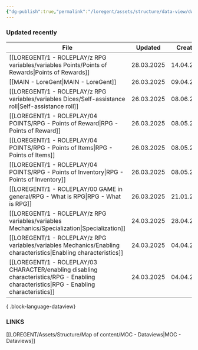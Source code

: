 ```yaml
---
{"dg-publish":true,"permalink":"/loregent/assets/structure/data-view/dw-updated-recently/"}
---
```


### Updated recently

| File                                                                                                                                        | Updated    | Created    |
| ------------------------------------------------------------------------------------------------------------------------------------------- | ---------- | ---------- |
| [[LOREGENT/1 - ROLEPLAY/z RPG variables/variables Points/Points of Rewards\|Points of Rewards]]                                          | 28.03.2025 | 14.04.2024 |
| [[MAIN - LoreGent\|MAIN - LoreGent]]                                                                                                     | 26.03.2025 | 09.04.2024 |
| [[LOREGENT/1 - ROLEPLAY/z RPG variables/variables Dices/Self-assistance roll\|Self-assistance roll]]                                     | 26.03.2025 | 08.06.2024 |
| [[LOREGENT/1 - ROLEPLAY/04 POINTS/RPG - Points of Reward\|RPG - Points of Reward]]                                                       | 26.03.2025 | 08.05.2024 |
| [[LOREGENT/1 - ROLEPLAY/04 POINTS/RPG - Points of Items\|RPG - Points of Items]]                                                         | 26.03.2025 | 08.05.2024 |
| [[LOREGENT/1 - ROLEPLAY/04 POINTS/RPG - Points of Inventory\|RPG - Points of Inventory]]                                                 | 26.03.2025 | 08.05.2024 |
| [[LOREGENT/1 - ROLEPLAY/00 GAME in general/RPG - What is RPG\|RPG - What is RPG]]                                                        | 26.03.2025 | 21.01.2024 |
| [[LOREGENT/1 - ROLEPLAY/z RPG variables/variables Mechanics/Specialization\|Specialization]]                                             | 24.03.2025 | 28.04.2024 |
| [[LOREGENT/1 - ROLEPLAY/z RPG variables/variables Mechanics/Enabling characteristics\|Enabling characteristics]]                         | 24.03.2025 | 04.04.2024 |
| [[LOREGENT/1 - ROLEPLAY/03 CHARACTER/enabling disabling characteristics/RPG - Enabling characteristics\|RPG - Enabling characteristics]] | 24.03.2025 | 04.04.2024 |

{ .block-language-dataview}

### LINKS

[[LOREGENT/Assets/Structure/Map of content/MOC - Dataviews\|MOC - Dataviews]]